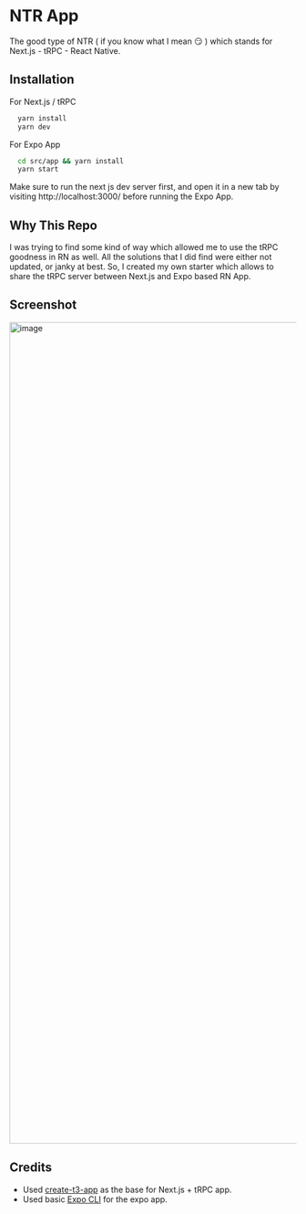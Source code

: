 # NTR App

The good type of NTR ( if you know what I mean 😏 ) which stands for Next.js - tRPC - React Native.

## Installation

For Next.js / tRPC

```bash
  yarn install
  yarn dev
```

For Expo App

```bash
  cd src/app && yarn install
  yarn start
```

Make sure to run the next js dev server first, and open it in a new tab by visiting http://localhost:3000/ before running the Expo App.

## Why This Repo

I was trying to find some kind of way which allowed me to use the tRPC goodness in RN as well.
All the solutions that I did find were either not updated, or janky at best.
So, I created my own starter which allows to share the tRPC server between Next.js and Expo based RN App.

## Screenshot

<img width="1440" alt="image" src="https://user-images.githubusercontent.com/48734821/184440696-3a0fb290-eb33-41ba-ab01-3b54e6ca48e7.png">

## Credits

- Used [create-t3-app](https://github.com/t3-oss/create-t3-app) as the base for Next.js + tRPC app.
- Used basic [Expo CLI](https://docs.expo.dev/) for the expo app.
